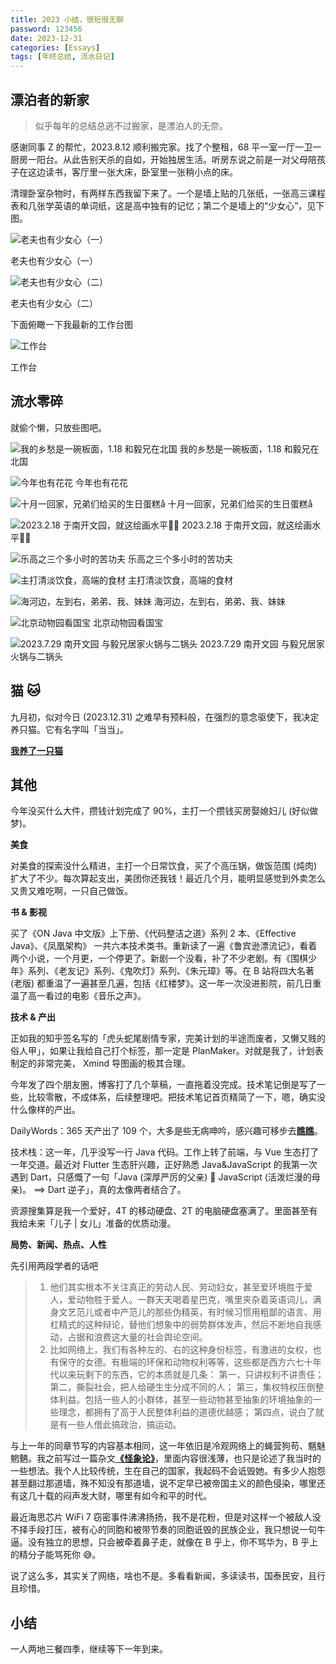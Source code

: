 ```yaml
---
title: 2023 小结，很短很无聊
password: 123456
date: 2023-12-31
categories: [Essays]
tags: [年终总结, 流水日记]
---
```


## 漂泊者的新家

> 似乎每年的总结总逃不过搬家，是漂泊人的无奈。

感谢同事 Z 的帮忙，2023.8.12 顺利搬完家。找了个整租，68 平一室一厅一卫一厨房一阳台。从此告别天杀的自如，开始独居生活。听房东说之前是一对父母陪孩子在这边读书，客厅里一张大床，卧室里一张稍小点的床。

清理卧室杂物时，有两样东西我留下来了。一个是墙上贴的几张纸，一张高三课程表和几张学英语的单词纸，这是高中独有的记忆；第二个是墙上的“少女心”，见下图。

![老夫也有少女心（一）](https://ikangjia.cn/images/article/2023%20%E5%B0%8F%E7%BB%93%EF%BC%88%E5%BE%88%E7%9F%AD%EF%BC%8C%E5%BE%88%E6%97%A0%E8%81%8A%EF%BC%89/%E5%B0%91%E5%A5%B3%E5%BF%831.jpeg)

老夫也有少女心（一）

![老夫也有少女心（二）](https://ikangjia.cn/images/article/2023%20%E5%B0%8F%E7%BB%93%EF%BC%88%E5%BE%88%E7%9F%AD%EF%BC%8C%E5%BE%88%E6%97%A0%E8%81%8A%EF%BC%89/%E5%B0%91%E5%A5%B3%E5%BF%832.jpeg)

老夫也有少女心（二）

下面俯瞰一下我最新的工作台图

![工作台](https://ikangjia.cn/images/article/2023%20%E5%B0%8F%E7%BB%93%EF%BC%88%E5%BE%88%E7%9F%AD%EF%BC%8C%E5%BE%88%E6%97%A0%E8%81%8A%EF%BC%89/%E5%B7%A5%E4%BD%9C%E5%8F%B0.jpeg)

工作台

## 流水零碎

就偷个懒，只放些图吧。

![我的乡愁是一碗板面，1.18 和毅兄在北国](https://ikangjia.cn/images/article/2023%20%E5%B0%8F%E7%BB%93%EF%BC%88%E5%BE%88%E7%9F%AD%EF%BC%8C%E5%BE%88%E6%97%A0%E8%81%8A%EF%BC%89/banmian.jpeg)
我的乡愁是一碗板面，1.18 和毅兄在北国

![今年也有花花](https://ikangjia.cn/images/article/2023%20%E5%B0%8F%E7%BB%93%EF%BC%88%E5%BE%88%E7%9F%AD%EF%BC%8C%E5%BE%88%E6%97%A0%E8%81%8A%EF%BC%89/flowers.jpeg)
今年也有花花

![十月一回家，兄弟们给买的生日蛋糕å](https://ikangjia.cn/images/article/2023%20%E5%B0%8F%E7%BB%93%EF%BC%88%E5%BE%88%E7%9F%AD%EF%BC%8C%E5%BE%88%E6%97%A0%E8%81%8A%EF%BC%89/dangao.jpeg)
十月一回家，兄弟们给买的生日蛋糕å

![2023.2.18 于南开文园，就这绘画水平😮‍💨](https://ikangjia.cn/images/article/2023%20%E5%B0%8F%E7%BB%93%EF%BC%88%E5%BE%88%E7%9F%AD%EF%BC%8C%E5%BE%88%E6%97%A0%E8%81%8A%EF%BC%89/paint1.jpeg)
2023.2.18 于南开文园，就这绘画水平😮‍💨

![乐高之三个多小时的苦功夫](https://ikangjia.cn/images/article/2023%20%E5%B0%8F%E7%BB%93%EF%BC%88%E5%BE%88%E7%9F%AD%EF%BC%8C%E5%BE%88%E6%97%A0%E8%81%8A%EF%BC%89/legao.jpeg)
乐高之三个多小时的苦功夫

![主打清淡饮食，高端的食材](https://ikangjia.cn/images/article/2023%20%E5%B0%8F%E7%BB%93%EF%BC%88%E5%BE%88%E7%9F%AD%EF%BC%8C%E5%BE%88%E6%97%A0%E8%81%8A%EF%BC%89/ynshiqingdan.jpeg)
主打清淡饮食，高端的食材

![海河边，左到右，弟弟、我、妹妹](https://ikangjia.cn/images/article/2023%20%E5%B0%8F%E7%BB%93%EF%BC%88%E5%BE%88%E7%9F%AD%EF%BC%8C%E5%BE%88%E6%97%A0%E8%81%8A%EF%BC%89/brother-river.jpeg)
海河边，左到右，弟弟、我、妹妹

![北京动物园看国宝](https://ikangjia.cn/images/article/2023%20%E5%B0%8F%E7%BB%93%EF%BC%88%E5%BE%88%E7%9F%AD%EF%BC%8C%E5%BE%88%E6%97%A0%E8%81%8A%EF%BC%89/xiongmao.jpeg)
北京动物园看国宝

![2023.7.29 南开文园 与毅兄居家火锅与二锅头](https://ikangjia.cn/images/article/2023%20%E5%B0%8F%E7%BB%93%EF%BC%88%E5%BE%88%E7%9F%AD%EF%BC%8C%E5%BE%88%E6%97%A0%E8%81%8A%EF%BC%89/erguotou.jpeg)
2023.7.29 南开文园 与毅兄居家火锅与二锅头

## 猫 🐱

九月初，似对今日 (2023.12.31) 之难早有预料般，在强烈的意念驱使下，我决定养只猫。它有名字叫「当当」。

[**我养了一只猫**](https://ikangjia.cn/2023/%E6%88%91%E5%85%BB%E4%BA%86%E4%B8%80%E5%8F%AA%E7%8C%AB%EF%BC%8C%E5%AE%83%E6%9C%89%E5%90%8D%E5%AD%97%E5%8F%AB%E5%BD%93%E5%BD%93/)

## 其他

今年没买什么大件，攒钱计划完成了 90%，主打一个攒钱买房娶媳妇儿 (好似做梦)。

**美食**

对美食的探索没什么精进，主打一个日常饮食，买了个高压锅，做饭范围 (炖肉) 扩大了不少。每次算起支出，美团你还我钱！最近几个月，能明显感觉到外卖怎么又贵又难吃啊，一只自己做饭。

**书 & 影视**

买了《ON Java 中文版》上下册、《代码整洁之道》系列 2 本、《Effective Java》、《凤凰架构》 一共六本技术类书。重新读了一遍《鲁宾逊漂流记》，看着两个小说，一个月更，一个停更了。新剧一个没看，补了不少老剧。有《围棋少年》系列、《老友记》系列、《鬼吹灯》系列、《朱元璋》等。在 B 站将四大名著 (老版) 都重温了一遍甚至几遍，包括《红楼梦》。这一年一次没进影院，前几日重温了高一看过的电影《音乐之声》。

**技术 & 产出**

正如我的知乎签名写的「虎头蛇尾剧情专家，完美计划的半途而废者，又懒又贱的俗人甲」，如果让我给自己打个标签，那一定是 PlanMaker。对就是我了，计划表制定的非常完美， Xmind 导图画的极其合理。

今年发了四个朋友圈，博客打了几个草稿，一直拖着没完成。技术笔记倒是写了一些，比较零散，不成体系，后续整理吧。把技术笔记首页精简了一下，嗯，确实没什么像样的产出。

DailyWords：365 天产出了 109 个，大多是些无病呻吟，感兴趣可移步去[**瞧瞧**](https://ikangjia.notion.site/Daily-Words-1a4c485ef35680d890a3f1cbcbc57c2e?pvs=74)。

技术栈：这一年，几乎没写一行 Java 代码。工作上转了前端，与 Vue 生态打了一年交道。最近对 Flutter 生态肝兴趣，正好熟悉 Java&JavaScript 的我第一次遇到 Dart，只感慨了一句「Java (深厚严厉的父亲) 💓 JavaScript (活泼烂漫的母亲)。 ==> Dart 逆子」，真的太像两者结合了。

资源搜集算是我一个爱好，4T 的移动硬盘、2T 的电脑硬盘塞满了。里面甚至有我给未来「儿子 | 女儿」准备的优质动漫。

**局势、新闻、热点、人性**

先引用两段学者的话吧

> 1. 他们其实根本不关注真正的劳动人民、劳动妇女，甚至爱环境胜于爱人，爱动物胜于爱人。一群天天喝着星巴克，嘴里夹杂着英语词儿，满身文艺范儿或者中产范儿的那些伪精英，有时候习惯用粗鄙的语言、用杠精式的这种辩论，替他们想象中的弱势群体发声，然后不断地自我感动，占据和浪费这大量的社会舆论空间。
> 2. 比如网络上，我们有各种左的、右的这种身份标签，有激进的女权，也有保守的女德。有极端的环保和动物权利等等，这些都是西方六七十年代以来玩剩下的东西，它的本质就是几条： 第一，只讲权利不讲责任； 第二，撕裂社会，把人给硬生生分成不同的人； 第三，集权特权压倒整体利益。包括一些人的小群体，甚至一些动物甚至抽象的环境抽象的一些理念，都拥有了高于人民整体利益的道德优越感； 第四点，说白了就是有一些人借此搞政治，搞运动。

与上一年的同章节写的内容基本相同，这一年依旧是冷观网络上的蝇营狗苟、魑魅魍魉。我之前写过一篇杂文[**《怪象论》**](https://blog.ikangjia.cn/It-Will-Be-Better)，里面内容很浅薄，也只是论述了我当时的一些想法。我个人比较传统，生在自己的国家，我起码不会诋毁她。有多少人抱怨甚至翻过那道墙，殊不知没有那道墙，说不定早已被帝国主义的颜色侵染，哪里还有这几十载的闷声发大财，哪里有如今和平的时代。

最近海思芯片 WiFi 7 窃密事件沸沸扬扬，我不是花粉，但是对这样一个被敌人没不择手段打压，被有心的同胞和被带节奏的同胞诋毁的民族企业，我只想说一句牛逼。没有独立的思想，只会被牵着鼻子走，就像在 B 乎上，你不骂华为，B 乎上的精分子能骂死你 😅。

说了这么多，其实关了网络，啥也不是。多看看新闻，多读读书，国泰民安，且行且珍惜。

## 小结

一人两地三餐四季，继续等下一年到来。